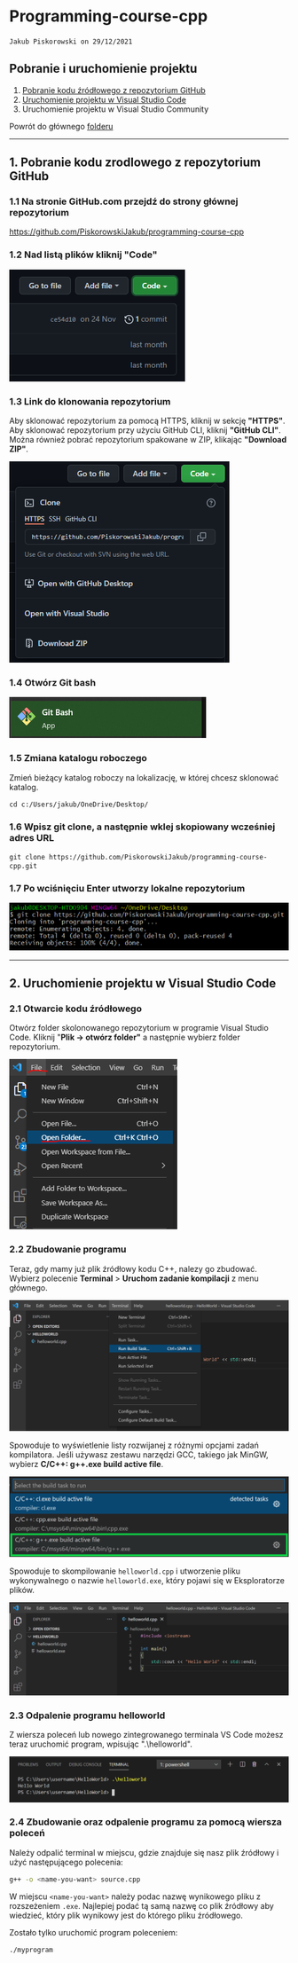 # Programming-course-cpp

`Jakub Piskorowski on 29/12/2021`

## Pobranie i uruchomienie projektu

1. [Pobranie kodu źródłowego z repozytorium GitHub](#1-pobranie-kodu-zrodlowego-z-repozytorium-github)
2. [Uruchomienie projektu w Visual Studio Code](#2-uruchomienie-projektu-w-visual-studio-code)
3. Uruchomienie projektu w Visual Studio Community

Powrót do głównego [folderu](../../README.md)

---

## 1. Pobranie kodu zrodlowego z repozytorium GitHub

### 1.1 Na stronie GitHub.com przejdź do strony głównej repozytorium

https://github.com/PiskorowskiJakub/programming-course-cpp

### 1.2 Nad listą plików kliknij **"Code"**

![Kliknij "Code"](img/download-repositiories-code.PNG)

### 1.3 Link do klonowania repozytorium

Aby sklonować repozytorium za pomocą HTTPS, kliknij w sekcję **"HTTPS"**. Aby sklonować repozytorium przy użyciu GitHub CLI, kliknij **"GitHub CLI"**. Można również pobrać repozytorium spakowane w ZIP, klikając **"Download ZIP"**.

![Klonowanie repozytorium](img/clone-repositiories.PNG)

### 1.4 Otwórz Git bash

![Git Bash app](img/git-bash-app.PNG)

### 1.5 Zmiana katalogu roboczego

Zmień bieżący katalog roboczy na lokalizację, w której chcesz sklonować katalog.
```
cd c:/Users/jakub/OneDrive/Desktop/
```

### 1.6 Wpisz **git clone**, a następnie wklej skopiowany wcześniej adres URL

``` 
git clone https://github.com/PiskorowskiJakub/programming-course-cpp.git
```

### 1.7 Po wciśnięciu **Enter** utworzy lokalne repozytorium

![Git clone repo](img/git-clone-repo.PNG)

---

## 2. Uruchomienie projektu w Visual Studio Code

### 2.1 Otwarcie kodu źródłowego

Otwórz folder skolonowanego repozytorium w programie Visual Studio Code. Kliknij "**Plik -> otwórz folder"** a następnie wybierz folder repozytorium.

![File open folder](img/vs-file-open-folder.PNG)

### 2.2 Zbudowanie programu

Teraz, gdy mamy już plik źródłowy kodu C++, nalezy go zbudować. Wybierz polecenie **Terminal** > **Uruchom zadanie kompilacji** z menu głównego.

![Run Build Task menu option](img/run-build-task.png)

Spowoduje to wyświetlenie listy rozwijanej z różnymi opcjami zadań kompilatora. Jeśli używasz zestawu narzędzi GCC, takiego jak MinGW, wybierz **C/C++: g++.exe build active file**.

![Select g++.exe task](img/gpp-build-task-msys64.png)

Spowoduje to skompilowanie `helloworld.cpp` i utworzenie pliku wykonywalnego o nazwie `helloworld.exe`, który pojawi się w Eksploratorze plików.

![helloworld.exe in the File Explorer](img/hello-world-exe.png)

### 2.3 Odpalenie programu helloworld

Z wiersza poleceń lub nowego zintegrowanego terminala VS Code możesz teraz uruchomić program, wpisując ".\helloworld".

![Run hello world in the VS Code Integrated Terminal](img/run-hello-world.png)


### 2.4 Zbudowanie oraz odpalenie programu za pomocą wiersza poleceń

Należy odpalić terminal w miejscu, gdzie znajduje się nasz plik źródłowy i użyć następującego polecenia:
``` bash
g++ -o <name-you-want> source.cpp
```
W miejscu `<name-you-want>` należy podac nazwę wynikowego pliku z rozszeżeniem `.exe`. Najlepiej podać tą samą nazwę co plik źródłowy aby wiedzieć, który plik wynikowy jest do którego pliku źródłowego.

Zostało tylko uruchomić program poleceniem:
```bash
./myprogram
```
